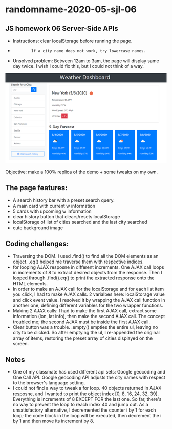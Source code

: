 # randomname-2020-05-sjl-06

## JS homework 06 Server-Side APIs

* Instructions: clear localStorage before running the page. 
*             If a city name does not work, try lowercase names. 
* Unsolved problem: Between 12am to 3am, the page will display same day twice. I wish I could fix this, but I could not think of a way. 

![Screenshot of the project](/screenshot.PNG)

Objective: make a 100% replica of the demo + some tweaks on my own. 

## The page features: 
* A search history bar with a preset search query. 
* A main card with current w information
* 5 cards with upcoming w information
* clear history button that clears/resets localStorage 
* localStorage of list of cities searched and the last city searched 
* cute background image

## Coding challenges: 
* Traversing the DOM. I used .find() to find all the DOM elements as an object. .eq() helped me traverse them with respective indices. 
* for looping AJAX resposne in different increments. One AJAX call loops in increments of 8 to extract desired objects from the response. Then I looped through .find().eq() to print the extracted response onto the HTML elements. 
* In order to make an AJAX call for the localStorage and for each list item you click, I had to make AJAX calls. 2 varialbes here: localStorage value and click event value. I resolved it by wrapping the AJAX call function in another one, defining different variables for the two wrapper functions. 
* Making 2 AJAX calls: I had to make the first AJAX call, extract some information (lon, lat info), then make the second AJAX call. The concept troubled me; the second AJAX must be inside the first AJAX call. 
* Clear button was a trouble. .empty() empties the entire ul, leaving no city to be clicked. So after emptying the ul, I re-appended the original array of items, restoring the preset array of cities displayed on the screen. 

## Notes 
* One of my classmate has used different api sets: Google geocoding and One Call API. Google geocoding API adjusts the city names with respect to the browser's language setting. 
* I could not find a way to tweak a for loop. 40 objects returned in AJAX resposne, and I wanted to print the object index [0, 8, 16, 24, 32, 39]. Everything is increments of 8 EXCEPT FOR the last one. So far, there's no way to prevent the loop to reach index 40 and jump out. As a unsatisfactory alternative, I decremented the counter i by 1 for each loop; the code block in the loop will be executed, then decrement the i by 1 and then move its increment by 8. 